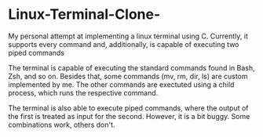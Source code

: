 # Linux-Terminal-Clone-
My personal attempt at implementing a linux terminal using C. Currently, it supports every command and, additionally, is capable of executing two piped commands


The terminal is capable of executing the standard commands found in Bash, Zsh, and so on. Besides that, some commands (mv, rm, dir, ls) are custom implemented by me. 
The other commands are exectuted using a child process, which runs the respective command.

The terminal is also able to execute piped commands, where the output of the first is treated as input for the second. However, it is a bit buggy. Some combinations work,
others don't.
